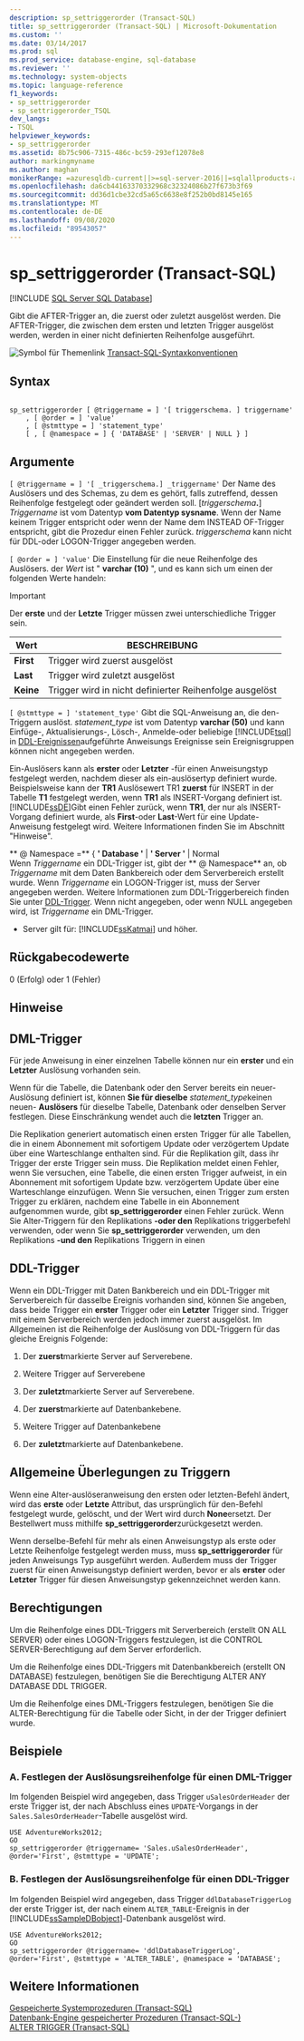 ```yaml
---
description: sp_settriggerorder (Transact-SQL)
title: sp_settriggerorder (Transact-SQL) | Microsoft-Dokumentation
ms.custom: ''
ms.date: 03/14/2017
ms.prod: sql
ms.prod_service: database-engine, sql-database
ms.reviewer: ''
ms.technology: system-objects
ms.topic: language-reference
f1_keywords:
- sp_settriggerorder
- sp_settriggerorder_TSQL
dev_langs:
- TSQL
helpviewer_keywords:
- sp_settriggerorder
ms.assetid: 8b75c906-7315-486c-bc59-293ef12078e8
author: markingmyname
ms.author: maghan
monikerRange: =azuresqldb-current||>=sql-server-2016||=sqlallproducts-allversions||>=sql-server-linux-2017||=azuresqldb-mi-current
ms.openlocfilehash: da6cb44163370332968c32324086b27f673b3f69
ms.sourcegitcommit: dd36d1cbe32cd5a65c6638e8f252b0bd8145e165
ms.translationtype: MT
ms.contentlocale: de-DE
ms.lasthandoff: 09/08/2020
ms.locfileid: "89543057"
---
```

# <a name="sp_settriggerorder-transact-sql"></a>sp_settriggerorder (Transact-SQL)
[!INCLUDE [SQL Server SQL Database](../../includes/applies-to-version/sql-asdb.md)]

  Gibt die AFTER-Trigger an, die zuerst oder zuletzt ausgelöst werden. Die AFTER-Trigger, die zwischen dem ersten und letzten Trigger ausgelöst werden, werden in einer nicht definierten Reihenfolge ausgeführt.  
  
 ![Symbol für Themenlink](../../database-engine/configure-windows/media/topic-link.gif "Symbol für Themenlink") [Transact-SQL-Syntaxkonventionen](../../t-sql/language-elements/transact-sql-syntax-conventions-transact-sql.md)  
  
## <a name="syntax"></a>Syntax  
  
```  
  
sp_settriggerorder [ @triggername = ] '[ triggerschema. ] triggername'   
    , [ @order = ] 'value'   
    , [ @stmttype = ] 'statement_type'   
    [ , [ @namespace = ] { 'DATABASE' | 'SERVER' | NULL } ]  
```  
  
## <a name="arguments"></a>Argumente  
`[ @triggername = ] '[ _triggerschema.] _triggername'` Der Name des Auslösers und des Schemas, zu dem es gehört, falls zutreffend, dessen Reihenfolge festgelegt oder geändert werden soll. [_triggerschema_**.**] *Triggername* ist vom Datentyp **vom Datentyp sysname**. Wenn der Name keinem Trigger entspricht oder wenn der Name dem INSTEAD OF-Trigger entspricht, gibt die Prozedur einen Fehler zurück. *triggerschema* kann nicht für DDL-oder LOGON-Trigger angegeben werden.  
  
`[ @order = ] 'value'` Die Einstellung für die neue Reihenfolge des Auslösers. der *Wert* ist " **varchar (10)** ", und es kann sich um einen der folgenden Werte handeln:  
  
> [!IMPORTANT]  
>  Der **erste** und der **Letzte** Trigger müssen zwei unterschiedliche Trigger sein.  
  
|Wert|BESCHREIBUNG|  
|-----------|-----------------|  
|**First**|Trigger wird zuerst ausgelöst|  
|**Last**|Trigger wird zuletzt ausgelöst|  
|**Keine**|Trigger wird in nicht definierter Reihenfolge ausgelöst|  
  
`[ @stmttype = ] 'statement_type'` Gibt die SQL-Anweisung an, die den-Triggern auslöst. *statement_type* ist vom Datentyp **varchar (50)** und kann Einfüge-, Aktualisierungs-, Lösch-, Anmelde-oder beliebige [!INCLUDE[tsql](../../includes/tsql-md.md)] in [DDL-Ereignissen](../../relational-databases/triggers/ddl-events.md)aufgeführte Anweisungs Ereignisse sein Ereignisgruppen können nicht angegeben werden.  
  
 Ein-Auslösers kann als **erster** oder **Letzter** -für einen Anweisungstyp festgelegt werden, nachdem dieser als ein-auslösertyp definiert wurde. Beispielsweise kann der **TR1** Auslösewert TR1 **zuerst** für INSERT in der Tabelle **T1** festgelegt werden, wenn **TR1** als INSERT-Vorgang definiert ist. [!INCLUDE[ssDE](../../includes/ssde-md.md)]Gibt einen Fehler zurück, wenn **TR1**, der nur als INSERT-Vorgang definiert wurde, als **First**-oder **Last**-Wert für eine Update-Anweisung festgelegt wird. Weitere Informationen finden Sie im Abschnitt "Hinweise".  
  
 ** \@ Namespace =** { **' Database '**  |  **' Server '** | Normal  
 Wenn *Triggername* ein DDL-Trigger ist, gibt der ** \@ Namespace** an, ob *Triggername* mit dem Daten Bankbereich oder dem Serverbereich erstellt wurde. Wenn *Triggername* ein LOGON-Trigger ist, muss der Server angegeben werden. Weitere Informationen zum DDL-Triggerbereich finden Sie unter [DDL-Trigger](../../relational-databases/triggers/ddl-triggers.md). Wenn nicht angegeben, oder wenn NULL angegeben wird, ist *Triggername* ein DML-Trigger.  
  
* Server gilt für: [!INCLUDE[ssKatmai](../../includes/sskatmai-md.md)] und höher.
  
## <a name="return-code-values"></a>Rückgabecodewerte  
 0 (Erfolg) oder 1 (Fehler)  
  
## <a name="remarks"></a>Hinweise  
  
## <a name="dml-triggers"></a>DML-Trigger  
 Für jede Anweisung in einer einzelnen Tabelle können nur ein **erster** und ein **Letzter** Auslösung vorhanden sein.  
  
 Wenn für die Tabelle, die Datenbank oder den Server bereits ein neuer-Auslösung definiert ist, können **Sie für dieselbe** *statement_type*keinen neuen- **Auslösers** für dieselbe Tabelle, Datenbank oder denselben Server festlegen. Diese Einschränkung wendet auch die **letzten** Trigger an.  
  
 Die Replikation generiert automatisch einen ersten Trigger für alle Tabellen, die in einem Abonnement mit sofortigem Update oder verzögertem Update über eine Warteschlange enthalten sind. Für die Replikation gilt, dass ihr Trigger der erste Trigger sein muss. Die Replikation meldet einen Fehler, wenn Sie versuchen, eine Tabelle, die einen ersten Trigger aufweist, in ein Abonnement mit sofortigem Update bzw. verzögertem Update über eine Warteschlange einzufügen. Wenn Sie versuchen, einen Trigger zum ersten Trigger zu erklären, nachdem eine Tabelle in ein Abonnement aufgenommen wurde, gibt **sp_settriggerorder** einen Fehler zurück. Wenn Sie Alter-Triggern für den Replikations **-oder den** Replikations triggerbefehl verwenden, oder wenn Sie **sp_settriggerorder** verwenden, um den Replikations **-und den** Replikations Triggern in einen  
  
## <a name="ddl-triggers"></a>DDL-Trigger  
 Wenn ein DDL-Trigger mit Daten Bankbereich und ein DDL-Trigger mit Serverbereich für dasselbe Ereignis vorhanden sind, können Sie angeben, dass beide Trigger ein **erster** Trigger oder ein **Letzter** Trigger sind. Trigger mit einem Serverbereich werden jedoch immer zuerst ausgelöst. Im Allgemeinen ist die Reihenfolge der Auslösung von DDL-Triggern für das gleiche Ereignis Folgende:  
  
1.  Der **zuerst**markierte Server auf Serverebene.  
  
2.  Weitere Trigger auf Serverebene  
  
3.  Der **zuletzt**markierte Server auf Serverebene.  
  
4.  Der **zuerst**markierte auf Datenbankebene.  
  
5.  Weitere Trigger auf Datenbankebene  
  
6.  Der **zuletzt**markierte auf Datenbankebene.  
  
## <a name="general-trigger-considerations"></a>Allgemeine Überlegungen zu Triggern  
 Wenn eine Alter-auslöseranweisung den ersten oder letzten-Befehl ändert, wird das **erste** oder **Letzte** Attribut, das ursprünglich für den-Befehl festgelegt wurde, gelöscht, und der Wert wird durch **None**ersetzt. Der Bestellwert muss mithilfe **sp_settriggerorder**zurückgesetzt werden.  
  
 Wenn derselbe-Befehl für mehr als einen Anweisungstyp als erste oder Letzte Reihenfolge festgelegt werden muss, muss **sp_settriggerorder** für jeden Anweisungs Typ ausgeführt werden. Außerdem muss der Trigger zuerst für einen Anweisungstyp definiert werden, bevor er als **erster** oder **Letzter** Trigger für diesen Anweisungstyp gekennzeichnet werden kann.  
  
## <a name="permissions"></a>Berechtigungen  
 Um die Reihenfolge eines DDL-Triggers mit Serverbereich (erstellt ON ALL SERVER) oder eines LOGON-Triggers festzulegen, ist die CONTROL SERVER-Berechtigung auf dem Server erforderlich.  
  
 Um die Reihenfolge eines DDL-Triggers mit Datenbankbereich (erstellt ON DATABASE) festzulegen, benötigen Sie die Berechtigung ALTER ANY DATABASE DDL TRIGGER.  
  
 Um die Reihenfolge eines DML-Triggers festzulegen, benötigen Sie die ALTER-Berechtigung für die Tabelle oder Sicht, in der der Trigger definiert wurde.  
  
## <a name="examples"></a>Beispiele  
  
### <a name="a-setting-the-firing-order-for-a-dml-trigger"></a>A. Festlegen der Auslösungsreihenfolge für einen DML-Trigger  
 Im folgenden Beispiel wird angegeben, dass Trigger `uSalesOrderHeader` der erste Trigger ist, der nach Abschluss eines `UPDATE`-Vorgangs in der `Sales.SalesOrderHeader`-Tabelle ausgelöst wird.  
  
```  
USE AdventureWorks2012;  
GO  
sp_settriggerorder @triggername= 'Sales.uSalesOrderHeader', @order='First', @stmttype = 'UPDATE';  
```  
  
### <a name="b-setting-the-firing-order-for-a-ddl-trigger"></a>B. Festlegen der Auslösungsreihenfolge für einen DDL-Trigger  
 Im folgenden Beispiel wird angegeben, dass Trigger `ddlDatabaseTriggerLog` der erste Trigger ist, der nach einem `ALTER_TABLE`-Ereignis in der [!INCLUDE[ssSampleDBobject](../../includes/sssampledbobject-md.md)]-Datenbank ausgelöst wird.  
  
```  
USE AdventureWorks2012;  
GO  
sp_settriggerorder @triggername= 'ddlDatabaseTriggerLog', @order='First', @stmttype = 'ALTER_TABLE', @namespace = 'DATABASE';  
```  
  
## <a name="see-also"></a>Weitere Informationen  
 [Gespeicherte Systemprozeduren &#40;Transact-SQL&#41;](../../relational-databases/system-stored-procedures/system-stored-procedures-transact-sql.md)   
 [Datenbank-Engine gespeicherter Prozeduren &#40;Transact-SQL-&#41;](../../relational-databases/system-stored-procedures/database-engine-stored-procedures-transact-sql.md)   
 [ALTER TRIGGER &#40;Transact-SQL&#41;](../../t-sql/statements/alter-trigger-transact-sql.md)  
  
  
